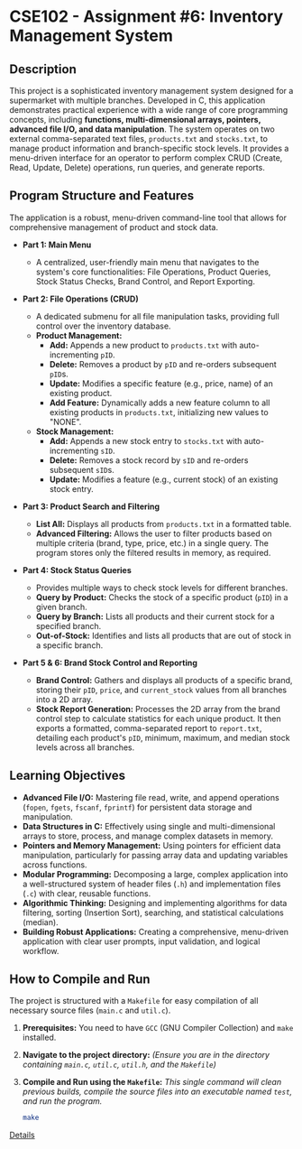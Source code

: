 # CSE102 - Assignment #6: Inventory Management System

## Description

This project is a sophisticated inventory management system designed for a supermarket with multiple branches. Developed in C, this application demonstrates practical experience with a wide range of core programming concepts, including **functions, multi-dimensional arrays, pointers, advanced file I/O, and data manipulation**. The system operates on two external comma-separated text files, `products.txt` and `stocks.txt`, to manage product information and branch-specific stock levels. It provides a menu-driven interface for an operator to perform complex CRUD (Create, Read, Update, Delete) operations, run queries, and generate reports.

## Program Structure and Features

The application is a robust, menu-driven command-line tool that allows for comprehensive management of product and stock data.

*   **Part 1: Main Menu**
    *   A centralized, user-friendly main menu that navigates to the system's core functionalities: File Operations, Product Queries, Stock Status Checks, Brand Control, and Report Exporting.

*   **Part 2: File Operations (CRUD)**
    *   A dedicated submenu for all file manipulation tasks, providing full control over the inventory database.
    *   **Product Management:**
        *   **Add:** Appends a new product to `products.txt` with auto-incrementing `pID`.
        *   **Delete:** Removes a product by `pID` and re-orders subsequent `pID`s.
        *   **Update:** Modifies a specific feature (e.g., price, name) of an existing product.
        *   **Add Feature:** Dynamically adds a new feature column to all existing products in `products.txt`, initializing new values to "NONE".
    *   **Stock Management:**
        *   **Add:** Appends a new stock entry to `stocks.txt` with auto-incrementing `sID`.
        *   **Delete:** Removes a stock record by `sID` and re-orders subsequent `sID`s.
        *   **Update:** Modifies a feature (e.g., current stock) of an existing stock entry.

*   **Part 3: Product Search and Filtering**
    *   **List All:** Displays all products from `products.txt` in a formatted table.
    *   **Advanced Filtering:** Allows the user to filter products based on multiple criteria (brand, type, price, etc.) in a single query. The program stores only the filtered results in memory, as required.

*   **Part 4: Stock Status Queries**
    *   Provides multiple ways to check stock levels for different branches.
    *   **Query by Product:** Checks the stock of a specific product (`pID`) in a given branch.
    *   **Query by Branch:** Lists all products and their current stock for a specified branch.
    *   **Out-of-Stock:** Identifies and lists all products that are out of stock in a specific branch.

*   **Part 5 & 6: Brand Stock Control and Reporting**
    *   **Brand Control:** Gathers and displays all products of a specific brand, storing their `pID`, `price`, and `current_stock` values from all branches into a 2D array.
    *   **Stock Report Generation:** Processes the 2D array from the brand control step to calculate statistics for each unique product. It then exports a formatted, comma-separated report to `report.txt`, detailing each product's `pID`, minimum, maximum, and median stock levels across all branches.

## Learning Objectives

*   **Advanced File I/O:** Mastering file read, write, and append operations (`fopen`, `fgets`, `fscanf`, `fprintf`) for persistent data storage and manipulation.
*   **Data Structures in C:** Effectively using single and multi-dimensional arrays to store, process, and manage complex datasets in memory.
*   **Pointers and Memory Management:** Using pointers for efficient data manipulation, particularly for passing array data and updating variables across functions.
*   **Modular Programming:** Decomposing a large, complex application into a well-structured system of header files (`.h`) and implementation files (`.c`) with clear, reusable functions.
*   **Algorithmic Thinking:** Designing and implementing algorithms for data filtering, sorting (Insertion Sort), searching, and statistical calculations (median).
*   **Building Robust Applications:** Creating a comprehensive, menu-driven application with clear user prompts, input validation, and logical workflow.

## How to Compile and Run

The project is structured with a `Makefile` for easy compilation of all necessary source files (`main.c` and `util.c`).

1.  **Prerequisites:** You need to have `GCC` (GNU Compiler Collection) and `make` installed.

2.  **Navigate to the project directory:**
    *(Ensure you are in the directory containing `main.c`, `util.c`, `util.h`, and the `Makefile`)*

3.  **Compile and Run using the `Makefile`:**
    *This single command will clean previous builds, compile the source files into an executable named `test`, and run the program.*
    ```bash
    make
    ```

[Details](https://github.com/emirgit/GTU-UNIVERSITYASSIGNMENTS/blob/main/CSE102/Inventory%20Management%20System/CSE%20102%20-%20HW6.pdf)